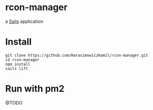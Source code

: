 # rcon-manager

a [Sails](http://sailsjs.org) application

# Install

```
git clone https://github.com/HarasimowiczKamil/rcon-manager.git
cd rcon-manager
npm install
sails lift
```

# Run with pm2

@TODO